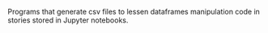 Programs that generate csv files to lessen dataframes manipulation code in stories stored in Jupyter notebooks.
